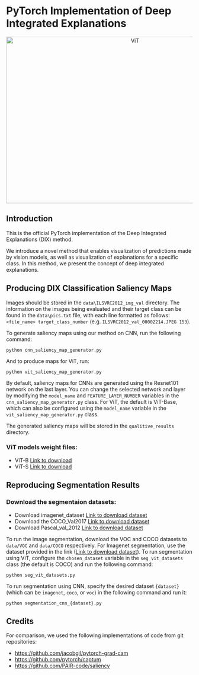 
# PyTorch Implementation of Deep Integrated Explanations


<p align="center">
  <img width="680" height="450" src="result_sample.png" alt="ViT" title="ViT">
</p>

## Introduction
This is the official PyTorch implementation of the Deep Integrated Explanations (DIX) method.

We introduce a novel method that enables visualization of predictions made by vision models, as well as visualization of explanations for a specific class.
In this method, we present the concept of deep integrated explanations.

## Producing DIX Classification Saliency Maps
Images should be stored in the `data\ILSVRC2012_img_val` directory. 
The information on the images being evaluated and their target class can be found in the `data\pics.txt` file, with each line formatted as follows: `<file_name> target_class_number` (e.g. `ILSVRC2012_val_00002214.JPEG 153`).

To generate saliency maps using our method on CNN, run the following command:
```
python cnn_saliency_map_generator.py
```
And to produce maps for ViT, run:
```
python vit_saliency_map_generator.py
```

By default, saliency maps for CNNs are generated using the Resnet101 network on the last layer. You can change the selected network and layer by modifying the `model_name` and `FEATURE_LAYER_NUMBER` variables in the `cnn_saliency_map_generator.py` class. For ViT, the default is ViT-Base, which can also be configured using the `model_name` variable in the `vit_saliency_map_generator.py` class.

The generated saliency maps will be stored in the `qualitive_results` directory.
### ViT models weight files:
- ViT-B [Link to download](https://github.com/rwightman/pytorch-image-models/releases/download/v0.1-vitjx/jx_vit_base_p16_224-80ecf9dd.pth)
- ViT-S [Link to download](https://github.com/rwightman/pytorch-image-models/releases/download/v0.1-weights/vit_small_p16_224-15ec54c9.pth)

## Reproducing Segmentation Results

### Download the segmentaion datasets:
- Download imagenet_dataset [Link to download dataset](http://calvin-vision.net/bigstuff/proj-imagenet/data/gtsegs_ijcv.mat)
- Download the COCO_Val2017 [Link to download dataset](https://cocodataset.org/#download)
- Download Pascal_val_2012 [Link to download dataset](http://host.robots.ox.ac.uk/pascal/VOC/voc2012/index.html)

To run the image segmentation, download the VOC and COCO datasets to `data/VOC` and `data/COCO` respectively. 
For Imagenet segmentation, use the dataset provided in the link ([Link to download dataset](http://calvin-vision.net/bigstuff/proj-imagenet/data/gtsegs_ijcv.mat)).
To run segmentation using ViT, configure the `chosen_dataset` variable in the `seg_vit_datasets` class (the default is COCO) and run the following command:
```
python seg_vit_datasets.py
```
To run segmentation using CNN, specify the desired dataset `{dataset}` (which can be `imagenet`, `coco`, or `voc`) in the following command and run it:
```
python segmentation_cnn_{dataset}.py
```

## Credits
For comparison, we used the following implementations of code from git repositories:
- https://github.com/jacobgil/pytorch-grad-cam
- https://github.com/pytorch/captum
- https://github.com/PAIR-code/saliency

